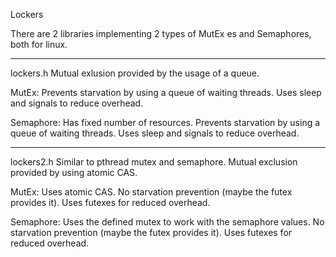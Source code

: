 Lockers

There are 2 libraries implementing 2 types of MutEx es and Semaphores, both for linux.

---------------------
lockers.h
Mutual exlusion provided by the usage of a queue.

MutEx:
   Prevents starvation by using a queue of waiting threads.
   Uses sleep and signals to reduce overhead.

Semaphore:
    Has fixed number of resources.
    Prevents starvation by using a queue of waiting threads.
    Uses sleep and signals to reduce overhead.

---------------------
lockers2.h
Similar to pthread mutex and semaphore. Mutual exclusion provided by using atomic CAS.

MutEx:
   Uses atomic CAS.
   No starvation prevention (maybe the futex provides it).
   Uses futexes for reduced overhead.

Semaphore:
    Uses the defined mutex to work with the semaphore values.
    No starvation prevention (maybe the futex provides it).
    Uses futexes for reduced overhead.
    
